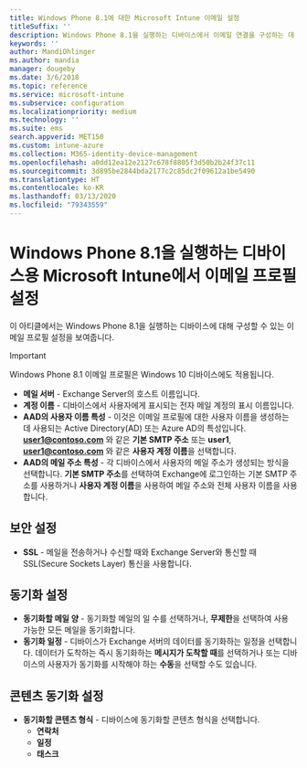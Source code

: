 ```yaml
---
title: Windows Phone 8.1에 대한 Microsoft Intune 이메일 설정
titleSuffix: ''
description: Windows Phone 8.1을 실행하는 디바이스에서 이메일 연결을 구성하는 데 사용할 수 있는 Intune 설정을 알아봅니다.
keywords: ''
author: MandiOhlinger
ms.author: mandia
manager: dougeby
ms.date: 3/6/2018
ms.topic: reference
ms.service: microsoft-intune
ms.subservice: configuration
ms.localizationpriority: medium
ms.technology: ''
ms.suite: ems
search.appverid: MET150
ms.custom: intune-azure
ms.collection: M365-identity-device-management
ms.openlocfilehash: a0dd12ea12e2127c678f8805f3d50b2b24f37c11
ms.sourcegitcommit: 3d895be2844bda2177c2c85dc2f09612a1be5490
ms.translationtype: HT
ms.contentlocale: ko-KR
ms.lasthandoff: 03/13/2020
ms.locfileid: "79343559"
---
```

# <a name="email-profile-settings-in-microsoft-intune-for-devices-running-windows-phone-81"></a>Windows Phone 8.1을 실행하는 디바이스용 Microsoft Intune에서 이메일 프로필 설정



이 아티클에서는 Windows Phone 8.1을 실행하는 디바이스에 대해 구성할 수 있는 이메일 프로필 설정을 보여줍니다.

>[!IMPORTANT]
>Windows Phone 8.1 이메일 프로필은 Windows 10 디바이스에도 적용됩니다.

- **메일 서버** - Exchange Server의 호스트 이름입니다.
- **계정 이름** - 디바이스에서 사용자에게 표시되는 전자 메일 계정의 표시 이름입니다.
- **AAD의 사용자 이름 특성** - 이것은 이메일 프로필에 대한 사용자 이름을 생성하는 데 사용되는 Active Directory(AD) 또는 Azure AD의 특성입니다. **user1@contoso.com** 와 같은 **기본 SMTP 주소** 또는 **user1**, **user1@contoso.com** 와 같은 **사용자 계정 이름**을 선택합니다.
- **AAD의 메일 주소 특성** - 각 디바이스에서 사용자의 메일 주소가 생성되는 방식을 선택합니다. **기본 SMTP 주소**를 선택하여 Exchange에 로그인하는 기본 SMTP 주소를 사용하거나 **사용자 계정 이름**을 사용하여 메일 주소와 전체 사용자 이름을 사용합니다.


## <a name="security-settings"></a>보안 설정

- **SSL** - 메일을 전송하거나 수신할 때와 Exchange Server와 통신할 때 SSL(Secure Sockets Layer) 통신을 사용합니다.



## <a name="synchronization-settings"></a>동기화 설정

- **동기화할 메일 양** - 동기화할 메일의 일 수를 선택하거나, **무제한**을 선택하여 사용 가능한 모든 메일을 동기화합니다.
- **동기화 일정** - 디바이스가 Exchange 서버의 데이터를 동기화하는 일정을 선택합니다. 데이터가 도착하는 즉시 동기화하는 **메시지가 도착할 때**를 선택하거나 또는 디바이스의 사용자가 동기화를 시작해야 하는 **수동**을 선택할 수도 있습니다.

## <a name="content-sync-settings"></a>콘텐츠 동기화 설정

- **동기화할 콘텐츠 형식** - 디바이스에 동기화할 콘텐츠 형식을 선택합니다.
  - **연락처**
  - **일정**
  - **태스크**
